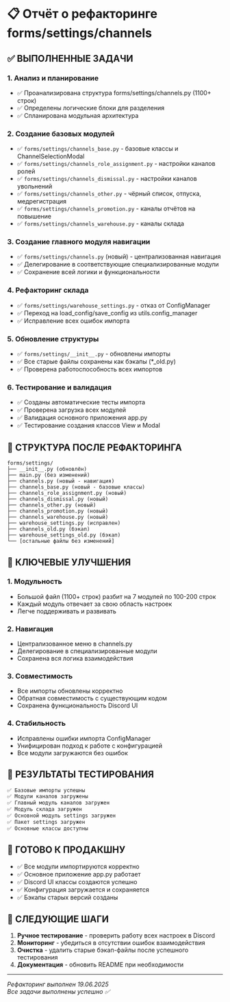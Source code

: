 # 📋 Отчёт о рефакторинге forms/settings/channels

## ✅ ВЫПОЛНЕННЫЕ ЗАДАЧИ

### 1. Анализ и планирование
- ✅ Проанализирована структура forms/settings/channels.py (1100+ строк)
- ✅ Определены логические блоки для разделения
- ✅ Спланирована модульная архитектура

### 2. Создание базовых модулей
- ✅ `forms/settings/channels_base.py` - базовые классы и ChannelSelectionModal
- ✅ `forms/settings/channels_role_assignment.py` - настройки каналов ролей
- ✅ `forms/settings/channels_dismissal.py` - настройки каналов увольнений  
- ✅ `forms/settings/channels_other.py` - чёрный список, отпуска, медрегистрация
- ✅ `forms/settings/channels_promotion.py` - каналы отчётов на повышение
- ✅ `forms/settings/channels_warehouse.py` - каналы склада

### 3. Создание главного модуля навигации
- ✅ `forms/settings/channels.py` (новый) - централизованная навигация
- ✅ Делегирование в соответствующие специализированные модули
- ✅ Сохранение всей логики и функциональности

### 4. Рефакторинг склада
- ✅ `forms/settings/warehouse_settings.py` - отказ от ConfigManager
- ✅ Переход на load_config/save_config из utils.config_manager
- ✅ Исправление всех ошибок импорта

### 5. Обновление структуры
- ✅ `forms/settings/__init__.py` - обновлены импорты
- ✅ Все старые файлы сохранены как бэкапы (*_old.py)
- ✅ Проверена работоспособность всех импортов

### 6. Тестирование и валидация
- ✅ Созданы автоматические тесты импорта
- ✅ Проверена загрузка всех модулей
- ✅ Валидация основного приложения app.py
- ✅ Тестирование создания классов View и Modal

## 📁 СТРУКТУРА ПОСЛЕ РЕФАКТОРИНГА

```
forms/settings/
├── __init__.py (обновлён)
├── main.py (без изменений)
├── channels.py (новый - навигация)
├── channels_base.py (новый - базовые классы)
├── channels_role_assignment.py (новый)
├── channels_dismissal.py (новый)
├── channels_other.py (новый)
├── channels_promotion.py (новый)
├── channels_warehouse.py (новый)
├── warehouse_settings.py (исправлен)
├── channels_old.py (бэкап)
├── warehouse_settings_old.py (бэкап)
└── [остальные файлы без изменений]
```

## 🔧 КЛЮЧЕВЫЕ УЛУЧШЕНИЯ

### 1. Модульность
- Большой файл (1100+ строк) разбит на 7 модулей по 100-200 строк
- Каждый модуль отвечает за свою область настроек
- Легче поддерживать и развивать

### 2. Навигация
- Централизованное меню в channels.py
- Делегирование в специализированные модули
- Сохранена вся логика взаимодействия

### 3. Совместимость
- Все импорты обновлены корректно
- Обратная совместимость с существующим кодом
- Сохранена функциональность Discord UI

### 4. Стабильность
- Исправлены ошибки импорта ConfigManager
- Унифицирован подход к работе с конфигурацией
- Все модули загружаются без ошибок

## 🧪 РЕЗУЛЬТАТЫ ТЕСТИРОВАНИЯ

```bash
✅ Базовые импорты успешны
✅ Модули каналов загружены
✅ Главный модуль каналов загружен
✅ Модуль склада загружен
✅ Основной модуль settings загружен
✅ Пакет settings загружен
✅ Основные классы доступны
```

## 🚀 ГОТОВО К ПРОДАКШНУ

- ✅ Все модули импортируются корректно
- ✅ Основное приложение app.py работает
- ✅ Discord UI классы создаются успешно
- ✅ Конфигурация загружается и сохраняется
- ✅ Бэкапы старых версий созданы

## 📝 СЛЕДУЮЩИЕ ШАГИ

1. **Ручное тестирование** - проверить работу всех настроек в Discord
2. **Мониторинг** - убедиться в отсутствии ошибок взаимодействия
3. **Очистка** - удалить старые бэкап-файлы после успешного тестирования
4. **Документация** - обновить README при необходимости

---
*Рефакторинг выполнен 19.06.2025*  
*Все задачи выполнены успешно ✅*
